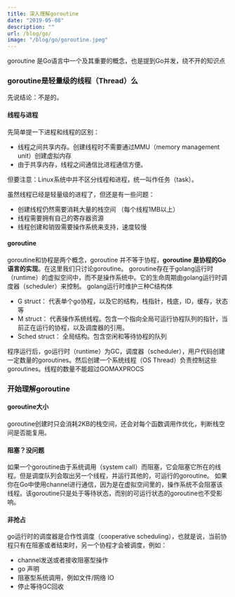 ```yaml
---
title: 深入理解goroutine
date: "2019-05-08"
description: ""
url: /blog/go/
image: "/blog/go/goroutine.jpeg"
---
```

goroutine 是Go语言中一个及其重要的概念，也是提到Go并发，绕不开的知识点

<!--more-->

### goroutine是轻量级的线程（Thread）么

先说结论：不是的。
#### 线程与进程
先简单提一下进程和线程的区别：
* 线程之间共享内存。创建线程时不需要通过MMU（memory management unit）创建虚拟内存
* 由于共享内存，线程之间通信比进程通信方便。

但要注意：Linux系统中并不区分线程和进程，统一叫作任务（task）。

虽然线程已经是轻量级的进程了，但还是有一些问题：
* 创建线程仍然需要消耗大量的栈空间 （每个线程1MB以上）
* 线程需要拥有自己的寄存器资源
* 线程创建和销毁需要操作系统来支持，速度较慢

#### goroutine
goroutine和协程是两个概念，goroutine 并不等于协程，**goroutine 是协程的Go语言的实现**。在这里我们只讨论goroutine。
goroutine存在于golang运行时（runtime）的虚拟空间中，而不是操作系统中。它的生命周期由golang运行时调度器（scheduler）来控制。
golang运行时维护三种C结构体

* G struct： 代表单个go协程，以及它的结构，栈指针，栈底，ID，缓存，状态等
* M struct： 代表操作系统线程。包含一个指向全局可运行协程队列的指针，当前正在运行的协程，以及调度器的引用。
* Sched struct： 全局结构。包含空闲和等待协程的队列

程序运行后，go运行时（runtime）为GC，调度器（scheduler），用户代码创建一定数量的goroutines。然后创建一个系统线程（OS Thread）负责控制这些goroutines。线程的数量不能超过GOMAXPROCS

### 开始理解goroutine
#### goroutine大小
goroutine创建时只会消耗2KB的栈空间，还会对每个函数调用作优化，判断栈空间是否能复用。
#### 阻塞？没问题
如果一个goroutine由于系统调用（system call）而阻塞，它会阻塞它所在的线程。但是调度队列会取出另一个线程，并运行其他的，可运行的goroutine。
如果你在Go中使用channel进行通信，因为是在虚拟空间里的，操作系统不会阻塞该线程。该goroutine只是处于等待状态，而别的可运行状态的goroutine也不受影响。

#### 非抢占
go运行时的调度器是合作性调度（cooperative scheduling），也就是说，当前协程只有在阻塞或者结束时，另一个协程才会被调度，例如：
* channel发送或者接收阻塞型操作
* go 声明
* 阻塞型系统调用，例如文件/网络 IO
* 停止等待GC回收

